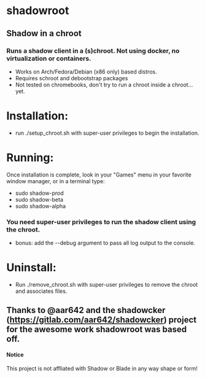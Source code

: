 # shadowroot

## Shadow in a chroot

### Runs a shadow client in a (s)chroot.  Not using docker, no virtualization or containers.

* Works on Arch/Fedora/Debian (x86 only) based distros.
* Requires schroot and debootstrap packages
* Not tested on chromebooks, don't try to run a chroot inside a chroot... yet.

# Installation:
- run ./setup_chroot.sh with super-user privileges to begin the installation.

# Running:
Once installation is complete, look in your "Games" menu in your favorite window manager, or in a terminal type:

* sudo shadow-prod
* sudo shadow-beta
* sudo shadow-alpha

### You need super-user privileges to run the shadow client using the chroot.

- bonus: add the --debug argument to pass all log output to the console.


# Uninstall:
* Run ./remove_chroot.sh with super-user privileges to remove the chroot and associates files.


## Thanks to @aar642 and the shadowcker (https://gitlab.com/aar642/shadowcker) project for the awesome work shadowroot was based off.

#### Notice
This project is not affliated with Shadow or Blade in any way shape or form!

